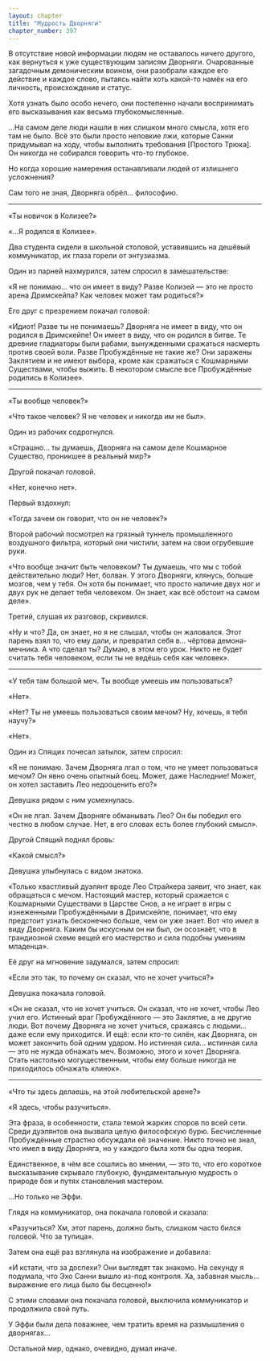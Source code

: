 ```yaml
---
layout: chapter
title: "Мудрость Дворняги"
chapter_number: 397
---
```


В отсутствие новой информации людям не оставалось ничего другого, как вернуться к уже существующим записям Дворняги. Очарованные загадочным демоническим воином, они разобрали каждое его действие и каждое слово, пытаясь найти хоть какой-то намёк на его личность, происхождение и статус.

Хотя узнать было особо нечего, они постепенно начали воспринимать его высказывания как весьма глубокомысленные.

...На самом деле люди нашли в них слишком много смысла, хотя его там не было. Всё это были просто неловкие лжи, которые Санни придумывал на ходу, чтобы выполнить требования [Простого Трюка]. Он никогда не собирался говорить что-то глубокое.

Но когда хорошие намерения останавливали людей от излишнего усложнения?

Сам того не зная, Дворняга обрёл... философию.

---

«Ты новичок в Колизее?»

«...Я родился в Колизее».

Два студента сидели в школьной столовой, уставившись на дешёвый коммуникатор, их глаза горели от энтузиазма.

Один из парней нахмурился, затем спросил в замешательстве:

«Я не понимаю... что он имеет в виду? Разве Колизей — это не просто арена Дримскейпа? Как человек может там родиться?»

Его друг с презрением покачал головой:

«Идиот! Разве ты не понимаешь? Дворняга не имеет в виду, что он родился в Дримскейпе! Он имеет в виду, что он родился в битве. Те древние гладиаторы были рабами, вынужденными сражаться насмерть против своей воли. Разве Пробуждённые не такие же? Они заражены Заклятием и не имеют выбора, кроме как сражаться с Кошмарными Существами, чтобы выжить. В некотором смысле все Пробуждённые родились в Колизее».

---

«Ты вообще человек?»

«Что такое человек? Я не человек и никогда им не был».

Один из рабочих содрогнулся.

«Страшно... ты думаешь, Дворняга на самом деле Кошмарное Существо, проникшее в реальный мир?»

Другой покачал головой.

«Нет, конечно нет».

Первый вздохнул:

«Тогда зачем он говорит, что он не человек?»

Второй рабочий посмотрел на грязный туннель промышленного воздушного фильтра, который они чистили, затем на свои огрубевшие руки.

«Что вообще значит быть человеком? Ты думаешь, что мы с тобой действительно люди? Нет, болван. У этого Дворняги, клянусь, больше мозгов, чем у тебя. Он хотя бы понимает, что просто наличие двух ног и двух рук не делает тебя человеком. Он знает, как всё обстоит на самом деле».

Третий, слушая их разговор, скривился.

«Ну и что? Да, он знает, но я не слышал, чтобы он жаловался. Этот парень взял то, что ему дали, и превратил себя в... чёртова демона-мечника. А что сделал ты? Думаю, в этом его урок. Никто не будет считать тебя человеком, если ты не ведёшь себя как человек».

---

«У тебя там большой меч. Ты вообще умеешь им пользоваться?

«Нет».

«Нет? Ты не умеешь пользоваться своим мечом? Ну, хочешь, я тебя научу?»

«Нет».

Один из Спящих почесал затылок, затем спросил:

«Я не понимаю. Зачем Дворняга лгал о том, что не умеет пользоваться мечом? Он явно очень опытный боец. Может, даже Наследние! Может, он хотел заставить Лео недооценить его?»

Девушка рядом с ним усмехнулась.

«Он не лгал. Зачем Дворняге обманывать Лео? Он бы победил его честно в любом случае. Нет, в его словах есть более глубокий смысл».

Другой Спящий поднял бровь:

«Какой смысл?»

Девушка улыбнулась с видом знатока.

«Только хвастливый дуэлянт вроде Лео Страйкера заявит, что знает, как обращаться с мечом. Настоящий мастер, который сражается с Кошмарными Существами в Царстве Снов, а не играет в игры с изнеженными Пробуждёнными в Дримскейпе, понимает, что ему предстоит узнать бесконечно больше, чем он уже знает. Вот что имел в виду Дворняга. Каким бы искусным он ни был, он осознаёт, что в грандиозной схеме вещей его мастерство и сила подобны умениям младенца».

Её друг на мгновение задумался, затем спросил:

«Если это так, то почему он сказал, что не хочет учиться?»

Девушка покачала головой.

«Он не сказал, что не хочет учиться. Он сказал, что не хочет, чтобы Лео учил его. Истинный враг Пробуждённого — это Заклятие, а не другие люди. Вот почему Дворняга не хочет учиться, сражаясь с людьми... даже если ему приходится. И ещё: если кто-то силён, как Дворняга, он может закончить бой одним ударом. Но истинная сила... истинная сила — это не нужда обнажать меч. Возможно, этого и хочет Дворняга. Стать настолько могущественным, чтобы ему больше никогда не приходилось обнажать клинок».

---

«Что ты здесь делаешь, на этой любительской арене?»

«Я здесь, чтобы разучиться».

Эта фраза, в особенности, стала темой жарких споров по всей сети. Среди дуэлянтов она вызвала целую философскую бурю. Бесчисленные Пробуждённые страстно обсуждали её значение. Никто точно не знал, что имел в виду Дворняга, но у каждого была хотя бы одна теория.

Единственное, в чём все сошлись во мнении, — это то, что его короткое высказывание скрывало глубокую, фундаментальную мудрость о природе боя и путях становления мастером.

...Но только не Эффи.

Глядя на коммуникатор, она покачала головой и сказала:

«Разучиться? Хм, этот парень, должно быть, слишком часто бился головой. Что за тупица».

Затем она ещё раз взглянула на изображение и добавила:

«И кстати, что за доспехи? Они выглядят так знакомо. На секунду я подумала, что Эхо Санни вышло из-под контроля. Ха, забавная мысль... выражение его лица было бы бесценно!»

С этими словами она покачала головой, выключила коммуникатор и продолжила свой путь.

У Эффи были дела поважнее, чем тратить время на размышления о дворнягах...

Остальной мир, однако, очевидно, думал иначе.